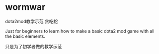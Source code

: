 # wormwar
dota2mod教学示范 贪吃蛇

Just for beginners to learn how to make a basic dota2 mod game with all the basic elements.

只是为了初学者做的教学示范
